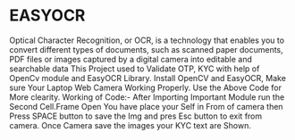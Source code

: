 # EASYOCR
Optical Character Recognition, or OCR, is a technology that enables you to convert different types of documents, such as scanned paper documents, PDF files or images captured by a digital camera into editable and searchable data
This Project used to Validate OTP, KYC with help of OpenCv module and EasyOCR Library.
Install OpenCV and EasyOCR, Make sure Your Laptop Web Camera Working Properly.
Use the Above Code for More clearity.
Working of Code:-
After Importing Important Module run the Second Cell.Frame Open You have place your Self in From of camera then Press SPACE button to save the Img and pres Esc button to exit from camera.
Once Camera save the images your KYC text are Shown.
